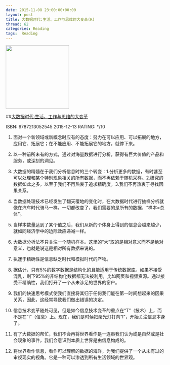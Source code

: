 ```yaml
---
date: 2015-11-08 23:00:00+00:00
layout: post
title: 大数据时代:生活、工作与思维的大变革(R)
thread: 62
categories: Reading
tags:  Reading
---
```


<img src="http://ec4.images-amazon.com/images/I/81yZYSh3lKL.jpg" width="200" />

##[大数据时代:生活、工作与思维的大变革](http://amzn.to/1NWABTK)

ISBN: 9787213052545 2015-12-13 RATING: */10

1. 面对一个新领域或新概念时应有的态度：努力在可以应用、可以拓展的地方，应用它、拓展它；在不能应用、不能拓展它的地方，就停下来。

2. 以一种前所未有的方式，通过对海量数据进行分析，获得有巨大价值的产品和服务，或深刻的洞见。

3. 大数据的精髓在于我们分析信息时的三个转变：1.分析更多的数据，有时甚至可以处理和某个特别现象相关的所有数据，而不再依赖于随机采样。2.研究的数据如此之多，以至于我们不再热衷于追求精确度。3.我们不再热衷于寻找因果关系。

4. 当数据处理技术已经发生了翻天覆地的变化时，在大数据时代进行抽样分析就像在汽车时代骑马一样。一切都改变了，我们需要的是所有的数据，“样本=总体”。

5. 当样本数量达到了某个值之后，我们从新的个体身上得到的信息会越来越少，就如同经济学中的边际效应递减一样。

6. 大数据分析法不只关注一个随机样本。这里的“大”取的是相对意义而不是绝对意义，也就是说这是相对所有数据来说的。

7. 执迷于精确性是信息缺乏时代和模拟时代的产物。

8. 据估计，只有5%的数字数据是结构化的且能适用于传统数据库。如果不接受混乱，剩下95%的非结构化数据都无法被利用，比如网页和视频资源。通过接受不精确性，我们打开了一个从未涉足的世界的窗户。

9. 我们的快速思考模式使我们直接将其归于任何我们能在第一时间想起来的因果关系，因此，这经常导致我们做出错误的决定。

10. 信息技术变革随处可见，但是如今信息技术变革的重点在“T”（技术）上，而不是在“I”（信息）上。现在，我们是时候把聚光灯打向“I”，开始关注信息本身了。

11. 有了大数据的帮忙，我们不会再将世界看作是一连串我们认为或是自然或是社会现象的事件，我们会意识到本质上世界是由信息构成的。

12. 将世界看作信息，看作可以理解的数据的海洋，为我们提供了一个从未有过的审视现实的视角。它是一种可以渗透到所有生活领域的世界观。